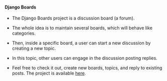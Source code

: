#### Django Boards

- The Django Boards project is a discussion board (a forum).

- The whole idea is to maintain several boards, which will behave like categories.

- Then, inside a specific board, a user can start a new discussion by creating a new topic.

- In this topic, other users can engage in the discussion posting replies.

- Feel free to check it out, create new boards, topics, and reply to existing posts. The project is available [here](https://django-boards-unchained.herokuapp.com/).